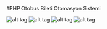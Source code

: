#PHP Otobus Bileti Otomasyon Sistemi

![alt tag](https://raw.githubusercontent.com/msoner1/bilet_otomasyon/master/readme_files/1.jpg)
![alt tag](https://raw.githubusercontent.com/msoner1/bilet_otomasyon/master/readme_files/2.jpg)
![alt tag](https://raw.githubusercontent.com/msoner1/bilet_otomasyon/master/readme_files/3.jpg)
![alt tag](https://raw.githubusercontent.com/msoner1/bilet_otomasyon/master/readme_files/4.jpg)
